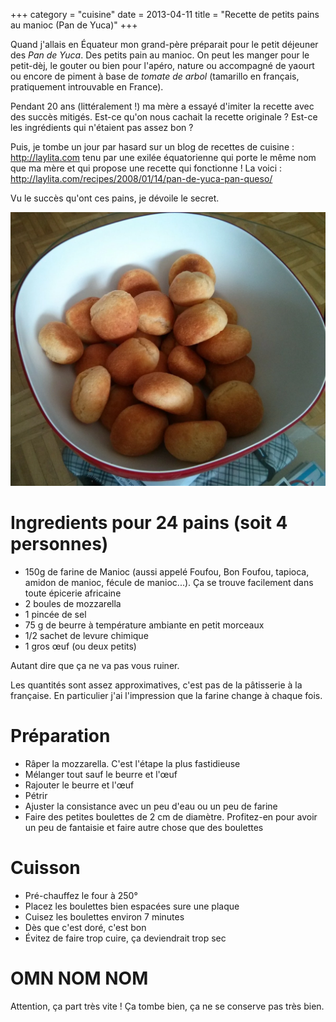 +++
category = "cuisine"
date = 2013-04-11
title = "Recette de petits pains au manioc (Pan de Yuca)"
+++

Quand j'allais en Équateur mon grand-père préparait pour le petit
déjeuner des *Pan de Yuca*. Des petits pain au manioc. On peut les
manger pour le petit-dèj, le gouter ou bien pour l'apéro, nature ou
accompagné de yaourt ou encore de piment à base de *tomate de arbol*
(tamarillo en français, pratiquement introuvable en France).

Pendant 20 ans (littéralement !) ma mère a essayé d'imiter la recette
avec des succès mitigés. Est-ce qu'on nous cachait la recette originale
? Est-ce les ingrédients qui n'étaient pas assez bon ?

Puis, je tombe un jour par hasard sur un blog de recettes de cuisine :
<http://laylita.com> tenu par une exilée équatorienne qui porte le même
nom que ma mère et qui propose une recette qui fonctionne ! La voici :
<http://laylita.com/recipes/2008/01/14/pan-de-yuca-pan-queso/>

Vu le succès qu'ont ces pains, je dévoile le secret.

![Un pain de manioc](../images/pan_de_yuca.webp)

# Ingredients pour 24 pains (soit 4 personnes)

-   150g de farine de Manioc (aussi appelé Foufou, Bon Foufou, tapioca,
    amidon de manioc, fécule de manioc...). Ça se trouve facilement dans
    toute épicerie africaine
-   2 boules de mozzarella
-   1 pincée de sel
-   75 g de beurre à température ambiante en petit morceaux
-   1/2 sachet de levure chimique
-   1 gros œuf (ou deux petits)

Autant dire que ça ne va pas vous ruiner.

Les quantités sont assez approximatives, c'est pas de la pâtisserie à la
française. En particulier j'ai l'impression que la farine change à
chaque fois.

# Préparation

-   Râper la mozzarella. C'est l'étape la plus fastidieuse
-   Mélanger tout sauf le beurre et l'œuf
-   Rajouter le beurre et l'œuf
-   Pétrir
-   Ajuster la consistance avec un peu d'eau ou un peu de farine
-   Faire des petites boulettes de 2 cm de diamètre. Profitez-en pour
    avoir un peu de fantaisie et faire autre chose que des boulettes

# Cuisson

-   Pré-chauffez le four à 250°
-   Placez les boulettes bien espacées sure une plaque
-   Cuisez les boulettes environ 7 minutes
-   Dès que c'est doré, c'est bon
-   Évitez de faire trop cuire, ça deviendrait trop sec

# OMN NOM NOM

Attention, ça part très vite ! Ça tombe bien, ça ne se conserve pas très
bien.
